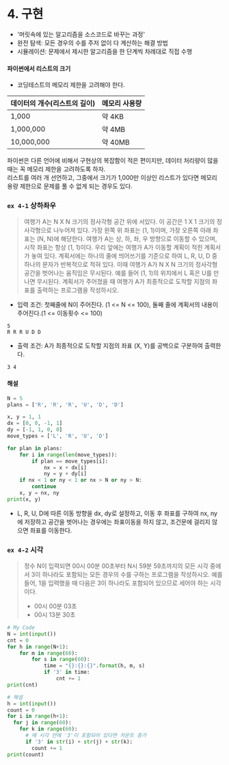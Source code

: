 # 4. 구현
- '머릿속에 있는 알고리즘을 소스코드로 바꾸는 과정'
- 완전 탐색: 모든 경우의 수를 주저 없이 다 계산하는 해결 방법
- 시뮬레이션: 문제에서 제시한 알고리즘을 한 단계씩 차례대로 직접 수행

#### 파이썬에서 리스트의 크기
- 코딩테스트의 메모리 제한을 고려해야 한다.

|데이터의 개수(리스트의 길이)|메모리 사용량|
|------|------|
|1,000|약 4KB|
|1,000,000|약 4MB|
|10,000,000|약 40MB|

파이썬은 다른 언어에 비해서 구현상의 복잡함이 적은 편이지만, 데이터 처리량이 많을 때는 꼭 메모리 제한을 고려하도록 하자.  
리스트를 여러 개 선언하고, 그중에서 크기가 1,000만 이상인 리스트가 있다면 메모리 용량 제한으로 문제를 풀 수 없게 되는 경우도 있다.  

### `ex 4-1` 상하좌우

> 여행가 A는 N X N 크기의 정사각형 공간 위에 서있다. 이 공간은 1 X 1 크기의 정사각형으로 나누어져 있다. 가장 왼쪽 위 좌표는 (1, 1)이며, 가장 오른쪽 아래 좌표는 (N, N)에 해당한다. 
> 여행가 A는 상, 하, 좌, 우 방향으로 이동할 수 있으며, 시작 좌표는 항상 (1, 1)이다. 우리 앞에는 여행가 A가 이동할 계획이 적힌 계획서가 놓여 있다.
> 계획서에는 하나의 줄에 띄어쓰기를 기준으로 하여 L, R, U, D 중 하나의 문자가 반복적으로 적혀 있다.
> 이때 여행가 A가 N X N 크기의 정사각형 공간을 벗어나는 움직임은 무시된다. 예를 들어 (1, 1)의 위치에서 L 혹은 U를 만나면 무시된다.
> 계획서가 주어졌을 때 여행가 A가 최종적으로 도착할 지점의 좌표를 출력하는 프로그램을 작성하시오.

- 입력 조건: 첫째줄에 N이 주어진다. (1 <= N <= 100), 둘째 줄에 계획서의 내용이 주어진다.(1 <= 이동횟수 <= 100)
```
5
R R R U D D
```
- 출력 조건: A가 최종적으로 도착할 지점의 좌표 (X, Y)를 공백으로 구분하여 출력한다.
```
3 4
```
#### 해설
```python
N = 5
plans = ['R', 'R', 'R', 'U', 'D', 'D']

x, y = 1, 1
dx = [0, 0, -1, 1]
dy = [-1, 1, 0, 0]
move_types = ['L', 'R', 'U', 'D']

for plan in plans:
    for i in range(len(move_types)):
        if plan == move_types[i]:
            nx = x + dx[i]
            ny = y + dy[i]
    if nx < 1 or ny < 1 or nx > N or ny > N:
        continue
    x, y = nx, ny
print(x, y)
```
- L, R, U, D에 따른 이동 방향을 dx, dy로 설정하고, 이동 후 좌표를 구하여 nx, ny에 저장하고 공간을 벗어나는 경우에는 좌표이동을 하지 않고, 조건문에 걸리지 않으면 좌표를 이동한다.
 
### `ex 4-2` 시각

> 정수 N이 입력되면 00시 00분 00초부터 N시 59분 59초까지의 모든 시각 중에서 3이 하나라도 포함되는 모든 경우의 수를 구하는 프로그램을 작성하시오.
> 예를 들어, 1을 입력했을 때 다음은 3이 하나라도 포함되어 있으므로 세어야 하는 시각이다.
> - 00시 00분 03초
> - 00시 13분 30초


```python
# My Code
N = int(input())
cnt = 0
for h in range(N+1):
    for m in range(60):
        for s in range(60):
            time = "{}:{}:{}".format(h, m, s)
            if '3' in time:
                cnt += 1
print(cnt)

# 해설
h = int(input())
count = 0
for i in range(h+1):
  for j in range(60):
    for k in range(60):
      # 매 시각 안에 '3'이 포함되어 있다면 카운트 증가
      if '3' in str(i) + str(j) + str(k):
        count += 1
print(count)
```
